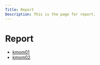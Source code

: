 ```yaml
---
Title: Report
Description: This is the page for report.
---
```


Report
==========================

* [kmom01](report/kmom01)
* [kmom02](report/kmom02)